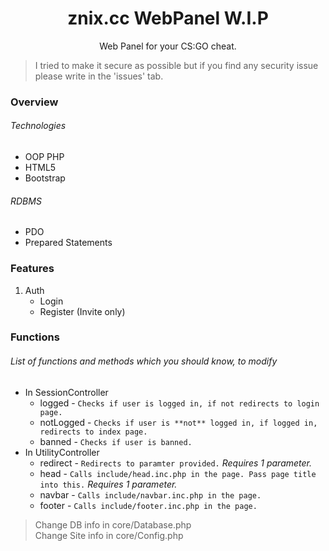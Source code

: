 <h1 align="center">znix.cc WebPanel W.I.P</h1>
<p align="center">Web Panel for your CS:GO cheat.</p>

> I tried to make it secure as possible but if you find any security issue please write in the 'issues' tab.


### Overview
###### Technologies
* OOP PHP
* HTML5
* Bootstrap
###### RDBMS
* PDO
* Prepared Statements


### Features
1. Auth
	* Login
	* Register (Invite only)


### Functions 
###### List of functions and methods which you should know, to modify
* In SessionController
	* logged - `Checks if user is logged in, if not redirects to login page.` 
	* notLogged - `Checks if user is **not** logged in, if logged in, redirects to index page.`
	* banned - `Checks if user is banned.`
* In UtilityController
	* redirect - `Redirects to paramter provided.` *Requires 1 parameter.*
	* head - `Calls include/head.inc.php in the page. Pass page title into this.` *Requires 1 parameter.*
	* navbar - `Calls include/navbar.inc.php in the page.`
	* footer - `Calls include/footer.inc.php in the page.`


> Change DB info in core/Database.php <br>
> Change Site info in core/Config.php
